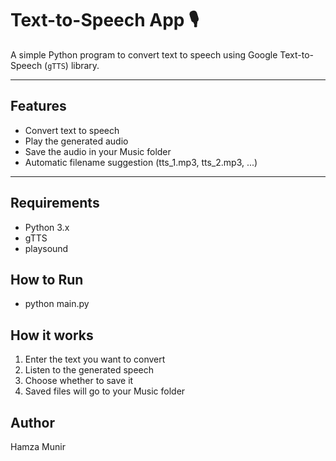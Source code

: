 # Text-to-Speech App 🎙️

A simple Python program to convert text to speech using Google Text-to-Speech (`gTTS`) library.

---

## Features
- Convert text to speech
- Play the generated audio
- Save the audio in your Music folder
- Automatic filename suggestion (tts_1.mp3, tts_2.mp3, ...)

---

## Requirements
- Python 3.x
- gTTS
- playsound

## How to Run
- python main.py

## How it works
1. Enter the text you want to convert
2. Listen to the generated speech
3. Choose whether to save it
4. Saved files will go to your Music folder



## Author
Hamza Munir
